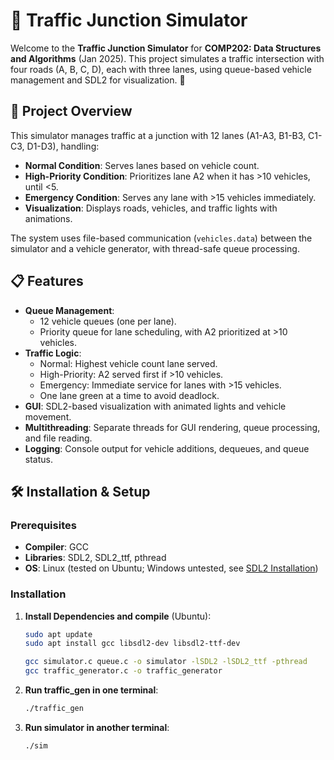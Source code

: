 # 🚦 Traffic Junction Simulator

Welcome to the **Traffic Junction Simulator** for **COMP202: Data Structures and Algorithms** (Jan 2025). This project simulates a traffic intersection with four roads (A, B, C, D), each with three lanes, using queue-based vehicle management and SDL2 for visualization. 🚗


## 🌟 Project Overview

This simulator manages traffic at a junction with 12 lanes (A1-A3, B1-B3, C1-C3, D1-D3), handling:
- **Normal Condition**: Serves lanes based on vehicle count.
- **High-Priority Condition**: Prioritizes lane A2 when it has >10 vehicles, until <5.
- **Emergency Condition**: Serves any lane with >15 vehicles immediately.
- **Visualization**: Displays roads, vehicles, and traffic lights with animations.


The system uses file-based communication (`vehicles.data`) between the simulator and a vehicle generator, with thread-safe queue processing.

## 📋 Features

- **Queue Management**:
  - 12 vehicle queues (one per lane).
  - Priority queue for lane scheduling, with A2 prioritized at >10 vehicles.
- **Traffic Logic**:
  - Normal: Highest vehicle count lane served.
  - High-Priority: A2 served first if >10 vehicles.
  - Emergency: Immediate service for lanes with >15 vehicles.
  - One lane green at a time to avoid deadlock.
- **GUI**: SDL2-based visualization with animated lights and vehicle movement.
- **Multithreading**: Separate threads for GUI rendering, queue processing, and file reading.
- **Logging**: Console output for vehicle additions, dequeues, and queue status.


## 🛠️ Installation & Setup

### Prerequisites
- **Compiler**: GCC
- **Libraries**: SDL2, SDL2_ttf, pthread
- **OS**: Linux (tested on Ubuntu; Windows untested, see [SDL2 Installation](https://wiki.libsdl.org/SDL2/Installation))

### Installation
1. **Install Dependencies and compile** (Ubuntu):

   ```bash
   sudo apt update
   sudo apt install gcc libsdl2-dev libsdl2-ttf-dev

   gcc simulator.c queue.c -o simulator -lSDL2 -lSDL2_ttf -pthread
   gcc traffic_generator.c -o traffic_generator
2. **Run traffic_gen in one terminal**:
   
   ```bash
   ./traffic_gen
3. **Run simulator in another terminal**:
   
   ```bash
   ./sim
